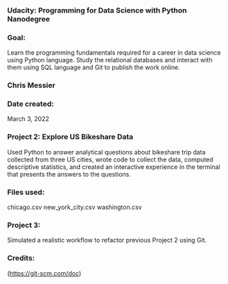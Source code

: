 ### Udacity: Programming for Data Science with Python Nanodegree

### Goal: 
Learn the programming fundamentals required for a career in data science using Python language. Study the relational databases and interact with them using SQL language and Git to publish the work online.

### Chris Messier

### Date created: 
March 3, 2022

### Project 2: Explore US Bikeshare Data
Used Python to answer analytical questions about bikeshare trip data collected from three US cities, wrote code to collect the data, computed descriptive statistics, and created an interactive experience in the terminal that presents the answers to the questions.

### Files used:
chicago.csv
new_york_city.csv
washington.csv

### Project 3: 
Simulated a realistic workflow to refactor previous Project 2 using Git.

### Credits: 
(https://git-scm.com/doc)

